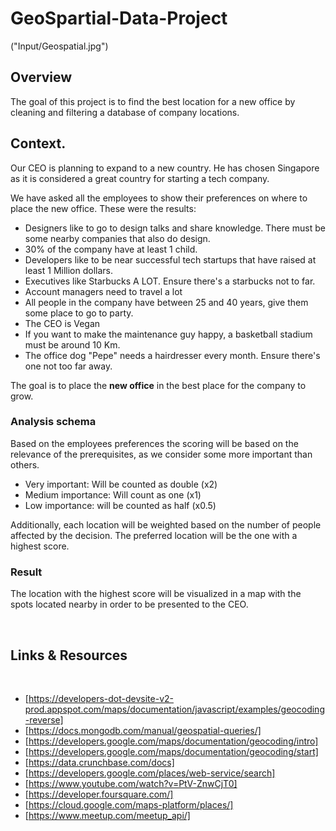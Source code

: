 # GeoSpartial-Data-Project

("Input/Geospatial.jpg")

## Overview

The goal of this project is to find the best location for a new office by cleaning and filtering a database of company locations.


## Context. 


Our CEO is planning to expand to a new country. He has chosen Singapore as it is considered a great country for starting a tech company.

We have asked all the employees to show their preferences on where to place the new office. These were the results:

- Designers like to go to design talks and share knowledge. There must be some nearby companies that also do design.
- 30% of the company have at least 1 child.
- Developers like to be near successful tech startups that have raised at least 1 Million dollars.
- Executives like Starbucks A LOT. Ensure there's a starbucks not to far.
- Account managers need to travel a lot
- All people in the company have between 25 and 40 years, give them some place to go to party.
- The CEO is Vegan
- If you want to make the maintenance guy happy, a basketball stadium must be around 10 Km.
- The office dog "Pepe" needs a hairdresser every month. Ensure there's one not too far away.

The goal is to place the **new office** in the best place for the company to grow. 

### Analysis schema

Based on the employees preferences the scoring will be based on the relevance of the prerequisites, as we consider some more important than others.

- Very important: Will be counted as double (x2)
- Medium importance: Will count as one (x1)
- Low importance: will be counted as half (x0.5)

Additionally, each location will be weighted based on the number of people affected by the decision. The preferred location will be the one with a highest score.

### Result

The location with the highest score will be visualized in a map with the spots located nearby in order to be presented to the CEO.

​
## Links & Resources
​
- [https://developers-dot-devsite-v2-prod.appspot.com/maps/documentation/javascript/examples/geocoding-reverse]
- [https://docs.mongodb.com/manual/geospatial-queries/]
- [https://developers.google.com/maps/documentation/geocoding/intro]
- [https://developers.google.com/maps/documentation/geocoding/start]
- [https://data.crunchbase.com/docs]
- [https://developers.google.com/places/web-service/search]
- [https://www.youtube.com/watch?v=PtV-ZnwCjT0]
- [https://developer.foursquare.com/]
- [https://cloud.google.com/maps-platform/places/]
- [https://www.meetup.com/meetup_api/]
